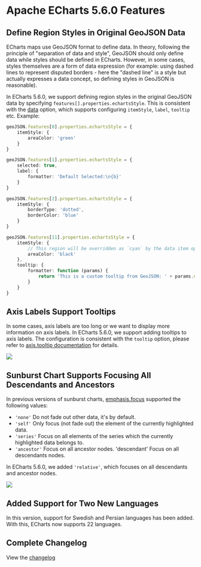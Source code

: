 # Apache ECharts 5.6.0 Features

## Define Region Styles in Original GeoJSON Data

ECharts maps use GeoJSON format to define data. In theory, following the principle of "separation of data and style", GeoJSON should only define data while styles should be defined in ECharts. However, in some cases, styles themselves are a form of data expression (for example: using dashed lines to represent disputed borders - here the "dashed line" is a style but actually expresses a data concept, so defining styles in GeoJSON is reasonable).

In ECharts 5.6.0, we support defining region styles in the original GeoJSON data by specifying `features[].properties.echartsStyle`. This is consistent with the [data](${optionPath}series-map.data) option, which supports configuring `itemStyle`, `label`, `tooltip` etc. Example:

```ts
geoJSON.features[0].properties.echartsStyle = {
    itemStyle: {
        areaColor: 'green'
    }
}

geoJSON.features[1].properties.echartsStyle = {
    selected: true,
    label: {
        formatter: 'Default Selected:\n{b}'
    }
}

geoJSON.features[2].properties.echartsStyle = {
    itemStyle: {
        borderType: 'dotted',
        borderColor: 'blue'
    }
}

geoJSON.features[11].properties.echartsStyle = {
    itemStyle: {
        // This region will be overridden as `cyan` by the data item option
        areaColor: 'black'
    },
    tooltip: {
        formatter: function (params) {
            return 'This is a custom tooltip from GeoJSON: ' + params.name;
        }
    }
}
```

## Axis Labels Support Tooltips

In some cases, axis labels are too long or we want to display more information on axis labels. In ECharts 5.6.0, we support adding tooltips to axis labels. The configuration is consistent with the `tooltip` option, please refer to [axis.tooltip documentation](${optionPath}xAxis.tooltip) for details.

![](images/5-6-0/axis-tooltip.png)

## Sunburst Chart Supports Focusing All Descendants and Ancestors

In previous versions of sunburst charts, [emphasis.focus](${optionPath}series-sunburst.emphasis.focus) supported the following values:

- `'none'` Do not fade out other data, it's by default.
- `'self'` Only focus (not fade out) the element of the currently highlighted data.
- `'series'` Focus on all elements of the series which the currently highlighted data belongs to.
- `'ancestor'` Focus on all ancestor nodes.
'descendant' Focus on all descendants nodes.

In ECharts 5.6.0, we added `'relative'`, which focuses on all descendants and ancestor nodes.

![](images/5-6-0/sunburst-emphasis-relative.png)

## Added Support for Two New Languages

In this version, support for Swedish and Persian languages has been added. With this, ECharts now supports 22 languages.

## Complete Changelog

View the [changelog](${mainSitePath}changelog.html#v5-6-0)
